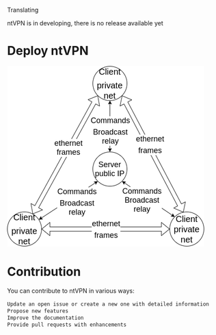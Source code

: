 Translating

ntVPN is in developing, there is no release available yet

# Deploy ntVPN

![avatar](doc/picture/architecture.png)


# Contribution

You can contribute to ntVPN in various ways:

    Update an open issue or create a new one with detailed information
    Propose new features
    Improve the documentation
    Provide pull requests with enhancements